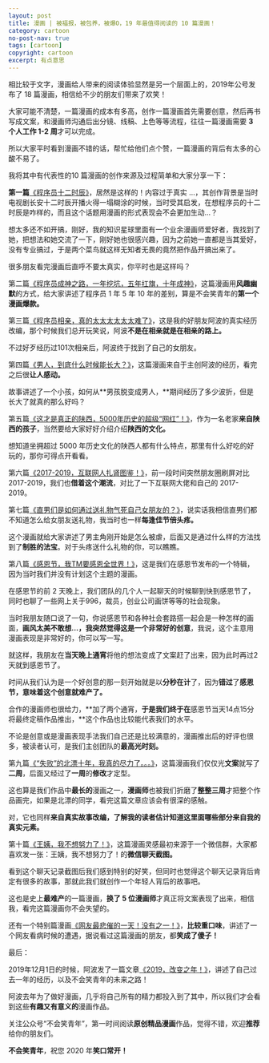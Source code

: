 ```yaml
---
layout: post
title: 漫画 | 被福报，被包养，被爆O，19 年最值得阅读的 10 篇漫画！
category: cartoon
no-post-nav: true
tags: [cartoon]
copyright: cartoon
excerpt: 有点意思
---
```


[](http://favorites.ren/assets/images/2019/cartoon/tenmanhua01.jpg)

相比较于文字，漫画给人带来的阅读体验显然是另一个层面上的，2019年公号发布了 18 篇漫画，相信给不少的朋友们带来了欢笑！

大家可能不清楚，一篇漫画的成本有多高，创作一篇漫画首先需要创意，然后再书写成文案，和漫画师沟通后出分镜、线稿、上色等等流程，往往一篇漫画需要 **3 个人工作 1-2 周**才可以完成。

所以大家平时看到漫画不错的话，帮忙给他们点个赞，一篇漫画的背后有太多的心酸不易了。

我将其中有代表性的10 篇漫画的创作来源及过程简单和大家分享一下：

**第一篇**[《程序员十二时辰》](https://mp.weixin.qq.com/s/kJRR_K0QCYBCem4mBPLG6w)，居然是这样的！内容过于真实 ...，其创作背景是当时电视剧长安十二时辰开播火得一塌糊涂的时候，当时受其启发，在想程序员的十二时辰是咋样的，而且这个话题用漫画的形式表现会不会更加生动...？

想太多还不如开搞，刚好，我的知识星球里面有一个业余漫画师爱好者，我找到了她，把想法和她交流了一下，刚好她也很感兴趣，因为之前她一直都是当其爱好，没有专业搞过，于是两个菜鸟就这样无知者无畏的竟然把作品开搞出来了。

很多朋友看完漫画后直呼不要太真实，你平时也是这样吗？

[](http://favorites.ren/assets/images/2019/cartoon/tenmanhua02.jpg)

第二篇[《程序员成神之路，一年挖坑，五年扛旗，十年成神》](https://mp.weixin.qq.com/s/SjbHtvikSsXQpiyWsWjFZg)，这篇漫画用**风趣幽默**的方式，给大家讲述了程序员 1 年 5 年 10 年的差别，算是不会笑青年的**第一个漫画爆款。**

[](http://favorites.ren/assets/images/2019/cartoon/tenmanhua03.jpg)

第三篇[《程序员相亲，真的太太太太太太难了》](https://mp.weixin.qq.com/s/EGP27FkYYL4gQTjzG91iCQ)，这是我的好朋友阿波的真实经历改编，那个时候我们总开玩笑说，阿波**不是在相亲就是在相亲的路上。**

不过好歹经历过101次相亲后，阿波终于找到了自己的女朋友。

[](http://favorites.ren/assets/images/2019/cartoon/tenmanhua04.jpg)

第四篇[《男人，到底什么时候能长大？》](https://mp.weixin.qq.com/s/S0sRvnlvbqONh-7PnhD-nA)，这篇漫画来自于主创阿波的经历，看完之后很**让人感动。**

故事讲述了一个小孩，如何从**男孩脱变成男人，**期间经历了多少波折，但是长大了就真的那么好吗？

[](http://favorites.ren/assets/images/2019/cartoon/tenmanhua05.jpg)

第五篇[《这才是真正的陕西，5000年历史的超级“网红”！》](https://mp.weixin.qq.com/s/Er3pjkeRSvBIlLYl_0lxFA)，作为一名老家**来自陕西的孩子**，当然要给大家好好介绍介绍**陕西的文化。**

想知道坐拥超过 5000 年历史文化的陕西人都有什么特点，那里有什么好吃的好玩的，那你可得点开看看。

[](http://favorites.ren/assets/images/2019/cartoon/tenmanhua06.jpg)

第六篇[《2017-2019，互联网人扎肾图鉴！》](https://mp.weixin.qq.com/s/Z7Fc_2AmzNp8HC0HhzIPeQ)，前一段时间突然朋友圈刷屏对比 2017-2019，我们也**借着这个潮流**，对比了一下互联网大佬和自己的 2017-2019。

[](http://favorites.ren/assets/images/2019/cartoon/tenmanhua07.jpg)

第七篇[《直男们是如何通过送礼物气死自己女朋友的？》](https://mp.weixin.qq.com/s/0UfmAv7eOH7hZ_HW565clg)，说实话我相信直男们都不知道怎么给女朋友送礼物，我当时也一样**每逢佳节倍头疼。**

这个漫画就给大家讲述了男主角刚开始是怎么被虐，后面又是通过什么样的方法找到了**制胜的法宝**。对于头疼送什么礼物的你，可以瞧瞧。

[](http://favorites.ren/assets/images/2019/cartoon/tenmanhua08.jpg)

第八篇[《感恩节，我TM要感恩全世界！》](https://mp.weixin.qq.com/s/eY89SrcCv33VBU7RXoEQIg)，这是我们在感恩节发布的一个特辑，因为当时我们并没有计划这个主题的漫画。

在感恩节的前 2 天晚上，我们团队的几个人一起聊天的时候聊到快到感恩节了，同时也聊了一些网上关于996，裁员，创业公司画饼等等的社会现象。

当时我朋友随口说了一句，你说感恩节和各种社会套路搭一起会是一种怎样的画面，**画风太美不敢想...，**我突然觉得这是一个**非常好的创意**，我说，这个主意用漫画表现是非常好的，你可以写一写。

就这样，我朋友在**当天晚上通宵**将他的想法变成了文案赶了出来，因为此时再过2天就到感恩节了。

时间从我们认为是一个好创意的那一刻开始就是以**分秒在计**了，因为**错过**了**感恩节，意味着这个创意就难产了。**

合作的漫画师也很给力，**加了两个通宵，**于是我们终于在**感恩节当天14点15分将最终定稿作品推出，**这个作品也比较能代表我们的水平。

不论是创意或是漫画表现手法我们自己还是比较满意的，漫画推出后的好评也很多，被读者认可，是我们主创团队的**最高光时刻。**

[](http://favorites.ren/assets/images/2019/cartoon/tenmanhua09.jpg)

第九篇[《“失败”的北漂十年，我真的尽力了。。。》](https://mp.weixin.qq.com/s/-zhXIkyL2dSABxC3211QEQ)，这篇漫画我们仅仅光**文案**就写了**二周**，后面又经过了**一周**的**修改**才定型。

这也算是我们作品中**最长的**漫画之一，**漫画师**也被我们折磨了**整整三周**才把整个作品画完，如果是北漂的同学，看完这篇文章应该会有很深的感触。

对，它也同样**来自真实故事改编，**了解我的读者估计知道这里面哪些部分来自**我的真实元素。**

[](http://favorites.ren/assets/images/2019/cartoon/tenmanhua10.jpg)

第十篇[《王姨，我不想努力了！》](https://mp.weixin.qq.com/s/S98F65vNcI0jhqTSwlFIHw)，这篇漫画灵感最初来源于一个微信群，大家都喜欢发一张：王姨，我不想努力了！的**微信聊天截图。**

看到这个聊天记录截图后我们感到特别的好笑，但同时也觉得这个聊天记录背后肯定有很多的故事，那就此我们就创作一个年轻人背后的故事吧。

这也是史上**最难产**的一篇漫画，**换了 5 位漫画师**才真正将文案表现了出来，相信我，看完这篇漫画你不会失望的。

[](http://favorites.ren/assets/images/2019/cartoon/tenmanhua11.jpg)

还有一个特别篇漫画[《网友最悲催的一天！没有之一！》](https://mp.weixin.qq.com/s/dK2FJkleXaUnK_rYZVMdiA)，**比较重口味**，讲述了一个网友看病时候的遭遇，据说看过这篇漫画的朋友，都**笑成了傻子！**

[](http://favorites.ren/assets/images/2019/cartoon/tenmanhua12.jpg)

最后：

2019年12月1日的时候，阿波发了一篇文章[《2019，改变之年！》](https://mp.weixin.qq.com/s/CnRU0brC6euaVg7vhS-uGQ)，讲述了自己过去一年的经历，以及不会笑青年的未来之路！

阿波去年为了做好漫画，几乎将自己所有的精力都投入到了其中，所以我们才会看到这些**有趣又有意义的**漫画作品。

关注公众号“不会笑青年”，第一时间阅读**原创精品漫画**作品，觉得不错，欢迎**推荐**给你的朋友们。

[](http://favorites.ren/assets/images/2019/cartoon/tenmanhua13.jpg)

**不会笑青年**，祝您 2020 年**笑口常开！**
